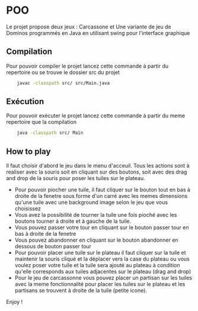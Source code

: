 # POO

Le projet propose deux jeux : Carcassone et Une variante de jeu de Dominos programmés en Java en utilisant swing pour l'interface graphique

## Compilation

Pour pouvoir compiler le projet lancez cette commande à partir du repertoire ou se trouve le dossier src du projet 

```bash
    javac -classpath src/ src/Main.java 
```

## Exécution

Pour pouvoir exécuter le projet lancez cette commande à partir du meme repertoire que la compilation

```bash
    java -classpath src/ Main 
```

## How to play

Il faut choisir d'abord le jeu dans le menu d'acceuil.
Tous les actions sont à realiser avec la souris soit en cliquant sur des boutons, soit avec des drag and drop de la souris pour poser les tuiles sur le plateau.

  * Pour pouvoir piocher une tuile, il faut cliquer sur le bouton tout en bas à droite de la fenetre sous forme d'un carré avec les memes dimensions qu'une tuile avec une background image selon le jeu que vous choisissez
  * Vous avez la possibilité de tourner la tuile une fois pioché avec les boutons tourner à droite et à gauche de la tuile.
  * Vous pouvez passer votre tour en cliquant sur le bouton passer tour en bas à droite de la fenetre
  * Vous pouvez abandonner en cliquant sur le bouton abandonner en dessous de bouton passer tour
  * Pour pouvoir placer une tuile sur le plateau il faut cliquer sur la tuile et maintenir la souris cliqué et la déplacer vers la case du plateau ou vous voulez poser votre tuile et la tuile sera ajouté au plateau à condition qu'elle corresponds aux tuiles adjacentes sur le plateau (drag and drop)
  * Pour le jeu de carcassonne vous pouvez placer un partisan sur les tuiles avec la meme fonctionnalité pour placer les tuiles sur le plateau et les partisans se trouvent à droite de la tuile (petite icone).

Enjoy !



